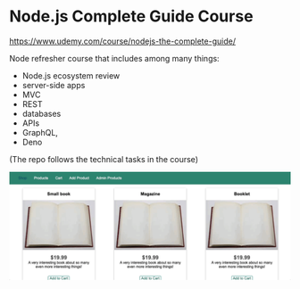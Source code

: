 # Node.js Complete Guide Course

https://www.udemy.com/course/nodejs-the-complete-guide/

Node refresher course that includes among many things:

- Node.js ecosystem review
- server-side apps
- MVC
- REST
- databases
- APIs
- GraphQL,
- Deno

(The repo follows the technical tasks in the course)

![](https://github.com/Unicornelia/node-project/blob/master/demo-webpage.gif)